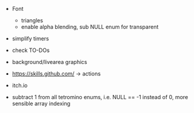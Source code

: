 - Font
    - triangles
    - enable alpha blending, sub NULL enum for transparent

- simplify timers
- check TO-DOs

- background/livearea graphics

- https://skills.github.com/ -> actions
- itch.io

- subtract 1 from all tetromino enums, i.e. NULL == -1 instead of 0, more sensible array indexing

